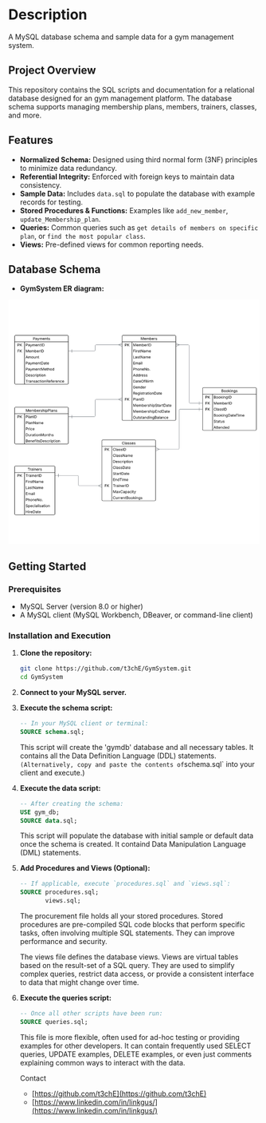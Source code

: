 # Description
A MySQL database schema and sample data for a gym management system.

## Project Overview
This repository contains the SQL scripts and documentation for a relational database designed for an gym management platform. The database schema supports managing membership plans, members, trainers, classes, and more.

## Features
-   **Normalized Schema:** Designed using third normal form (3NF) principles to minimize data redundancy.
-   **Referential Integrity:** Enforced with foreign keys to maintain data consistency.
-   **Sample Data:** Includes `data.sql` to populate the database with example records for testing.
-   **Stored Procedures & Functions:** Examples like `add_new_member`, `update_Membership_plan`.
-   **Queries:** Common queries such as `get details of members on specific plan`, or `find the most popular class`.
-   **Views:** Pre-defined views for common reporting needs.

## Database Schema
- **GymSystem ER diagram:**

![ER Diagram](image.png)

## Getting Started

### Prerequisites
-   MySQL Server (version 8.0 or higher)
-   A MySQL client (MySQL Workbench, DBeaver, or command-line client)

### Installation and Execution
1.  **Clone the repository:**
    ```bash
    git clone https://github.com/t3chE/GymSystem.git
    cd GymSystem
    ```

2.  **Connect to your MySQL server.**


3.  **Execute the schema script:**
    ```sql
    -- In your MySQL client or terminal:
    SOURCE schema.sql;
    ```
    This script will create the 'gymdb' database and all necessary tables. It contains all the Data Definition Language (DDL) statements.`
    (Alternatively, copy and paste the contents of `schema.sql` into your client and execute.)


4.  **Execute the data script:**
    ```sql
    -- After creating the schema:
    USE gym_db; 
    SOURCE data.sql;
    ```
    This script will populate the database with initial sample or default data once the schema is created. It containd Data Manipulation Language (DML) statements.


5. **Add Procedures and Views (Optional):**
    ```sql
    -- If applicable, execute `procedures.sql` and `views.sql`:
    SOURCE procedures.sql;
           views.sql;
    ```
    The procurement file holds all your stored procedures. Stored procedures are pre-compiled SQL code blocks that perform specific tasks, often involving multiple SQL statements. They can improve performance and security.

    The views file defines the database views. Views are virtual tables based on the result-set of a SQL query. They are used to simplify complex queries, restrict data access, or provide a consistent interface to data that might change over time.


6. **Execute the queries script:**
    ```sql
    -- Once all other scripts have been run:
    SOURCE queries.sql;
    ```
    This file is more flexible, often used for ad-hoc testing or providing examples for other developers. It can contain frequently used SELECT queries, UPDATE examples, DELETE examples, or even just comments explaining common ways to interact with the data. 


    Contact
    -	[https://github.com/t3chE](https://github.com/t3chE)
    -	[https://www.linkedin.com/in/linkgus/](https://www.linkedin.com/in/linkgus/)

